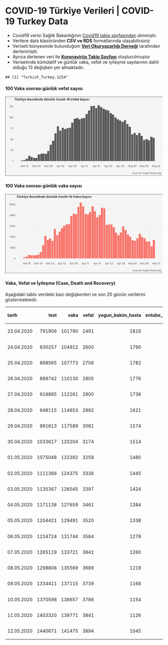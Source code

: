 COVID-19 Türkiye Verileri | COVID-19 Turkey Data
================

  - Covid19 verisi Sağlık Bakanlığının [Covid19 takip
    sayfasından](https://covid19.saglik.gov.tr/) alınmıştır.
  - Verilere data klasöründen **CSV ve RDS** formatlarında
    ulaşabilirsiniz
  - Veriseti bünyesinde bulunduğum **[Veri Okuryazarlığı
    Derneği](https://twitter.com/voydorg)** tarafından derlenmiştir.
  - Ayrıca derlenen veri ile **[Koronavirüs Takip
    Sayfası](https://veribulteni.voyd.org.tr/koronavirus-takip/)**
    oluşturulmuştur
  - Verisetinde kümülatif ve günlük vaka, vefat ve iyileşme sayılarının
    dahil olduğu 13 değişken yer almaktadır.

<!-- end list -->

    ## [1] "Turkish_Turkey.1254"

#### 100 Vaka sonrası günlük vefat sayısı

![](README_files/figure-gfm/unnamed-chunk-2-1.png)<!-- -->

#### 100 Vaka sonrası günlük vaka sayısı

![](README_files/figure-gfm/unnamed-chunk-3-1.png)<!-- -->

#### Vaka, Vefat ve İyileşme (Case, Death and Recovery)

Aşağıdaki tablo verideki bazı değişkenleri ve son 20 günün verilerini
göstermektedir.

<table>

<thead>

<tr>

<th style="text-align:left;">

tarih

</th>

<th style="text-align:right;">

test

</th>

<th style="text-align:right;">

vaka

</th>

<th style="text-align:right;">

vefat

</th>

<th style="text-align:right;">

yogun\_bakim\_hasta

</th>

<th style="text-align:right;">

entube\_hasta

</th>

<th style="text-align:right;">

iyilesme

</th>

<th style="text-align:right;">

gunluk\_vefat

</th>

<th style="text-align:right;">

gunluk\_vaka

</th>

</tr>

</thead>

<tbody>

<tr>

<td style="text-align:left;">

23.04.2020

</td>

<td style="text-align:right;">

791906

</td>

<td style="text-align:right;">

101790

</td>

<td style="text-align:right;">

2491

</td>

<td style="text-align:right;">

1816

</td>

<td style="text-align:right;">

982

</td>

<td style="text-align:right;">

18491

</td>

<td style="text-align:right;">

115

</td>

<td style="text-align:right;">

3116

</td>

</tr>

<tr>

<td style="text-align:left;">

24.04.2020

</td>

<td style="text-align:right;">

830257

</td>

<td style="text-align:right;">

104912

</td>

<td style="text-align:right;">

2600

</td>

<td style="text-align:right;">

1790

</td>

<td style="text-align:right;">

929

</td>

<td style="text-align:right;">

21737

</td>

<td style="text-align:right;">

109

</td>

<td style="text-align:right;">

3122

</td>

</tr>

<tr>

<td style="text-align:left;">

25.04.2020

</td>

<td style="text-align:right;">

868565

</td>

<td style="text-align:right;">

107773

</td>

<td style="text-align:right;">

2706

</td>

<td style="text-align:right;">

1782

</td>

<td style="text-align:right;">

900

</td>

<td style="text-align:right;">

25582

</td>

<td style="text-align:right;">

106

</td>

<td style="text-align:right;">

2861

</td>

</tr>

<tr>

<td style="text-align:left;">

26.04.2020

</td>

<td style="text-align:right;">

889742

</td>

<td style="text-align:right;">

110130

</td>

<td style="text-align:right;">

2805

</td>

<td style="text-align:right;">

1776

</td>

<td style="text-align:right;">

883

</td>

<td style="text-align:right;">

29140

</td>

<td style="text-align:right;">

99

</td>

<td style="text-align:right;">

2357

</td>

</tr>

<tr>

<td style="text-align:left;">

27.04.2020

</td>

<td style="text-align:right;">

918885

</td>

<td style="text-align:right;">

112261

</td>

<td style="text-align:right;">

2900

</td>

<td style="text-align:right;">

1736

</td>

<td style="text-align:right;">

882

</td>

<td style="text-align:right;">

33791

</td>

<td style="text-align:right;">

95

</td>

<td style="text-align:right;">

2131

</td>

</tr>

<tr>

<td style="text-align:left;">

28.04.2020

</td>

<td style="text-align:right;">

948115

</td>

<td style="text-align:right;">

114653

</td>

<td style="text-align:right;">

2992

</td>

<td style="text-align:right;">

1621

</td>

<td style="text-align:right;">

845

</td>

<td style="text-align:right;">

38809

</td>

<td style="text-align:right;">

92

</td>

<td style="text-align:right;">

2392

</td>

</tr>

<tr>

<td style="text-align:left;">

29.04.2020

</td>

<td style="text-align:right;">

991613

</td>

<td style="text-align:right;">

117589

</td>

<td style="text-align:right;">

3081

</td>

<td style="text-align:right;">

1574

</td>

<td style="text-align:right;">

831

</td>

<td style="text-align:right;">

44022

</td>

<td style="text-align:right;">

89

</td>

<td style="text-align:right;">

2936

</td>

</tr>

<tr>

<td style="text-align:left;">

30.04.2020

</td>

<td style="text-align:right;">

1033617

</td>

<td style="text-align:right;">

120204

</td>

<td style="text-align:right;">

3174

</td>

<td style="text-align:right;">

1514

</td>

<td style="text-align:right;">

803

</td>

<td style="text-align:right;">

48886

</td>

<td style="text-align:right;">

93

</td>

<td style="text-align:right;">

2615

</td>

</tr>

<tr>

<td style="text-align:left;">

01.05.2020

</td>

<td style="text-align:right;">

1075048

</td>

<td style="text-align:right;">

122392

</td>

<td style="text-align:right;">

3258

</td>

<td style="text-align:right;">

1480

</td>

<td style="text-align:right;">

818

</td>

<td style="text-align:right;">

53808

</td>

<td style="text-align:right;">

84

</td>

<td style="text-align:right;">

2188

</td>

</tr>

<tr>

<td style="text-align:left;">

02.05.2020

</td>

<td style="text-align:right;">

1111366

</td>

<td style="text-align:right;">

124375

</td>

<td style="text-align:right;">

3336

</td>

<td style="text-align:right;">

1445

</td>

<td style="text-align:right;">

778

</td>

<td style="text-align:right;">

58259

</td>

<td style="text-align:right;">

78

</td>

<td style="text-align:right;">

1983

</td>

</tr>

<tr>

<td style="text-align:left;">

03.05.2020

</td>

<td style="text-align:right;">

1135367

</td>

<td style="text-align:right;">

126045

</td>

<td style="text-align:right;">

3397

</td>

<td style="text-align:right;">

1424

</td>

<td style="text-align:right;">

766

</td>

<td style="text-align:right;">

63151

</td>

<td style="text-align:right;">

61

</td>

<td style="text-align:right;">

1670

</td>

</tr>

<tr>

<td style="text-align:left;">

04.05.2020

</td>

<td style="text-align:right;">

1171138

</td>

<td style="text-align:right;">

127659

</td>

<td style="text-align:right;">

3461

</td>

<td style="text-align:right;">

1384

</td>

<td style="text-align:right;">

727

</td>

<td style="text-align:right;">

68166

</td>

<td style="text-align:right;">

64

</td>

<td style="text-align:right;">

1614

</td>

</tr>

<tr>

<td style="text-align:left;">

05.05.2020

</td>

<td style="text-align:right;">

1204421

</td>

<td style="text-align:right;">

129491

</td>

<td style="text-align:right;">

3520

</td>

<td style="text-align:right;">

1338

</td>

<td style="text-align:right;">

707

</td>

<td style="text-align:right;">

73285

</td>

<td style="text-align:right;">

59

</td>

<td style="text-align:right;">

1832

</td>

</tr>

<tr>

<td style="text-align:left;">

06.05.2020

</td>

<td style="text-align:right;">

1234724

</td>

<td style="text-align:right;">

131744

</td>

<td style="text-align:right;">

3584

</td>

<td style="text-align:right;">

1278

</td>

<td style="text-align:right;">

669

</td>

<td style="text-align:right;">

78202

</td>

<td style="text-align:right;">

64

</td>

<td style="text-align:right;">

2253

</td>

</tr>

<tr>

<td style="text-align:left;">

07.05.2020

</td>

<td style="text-align:right;">

1265119

</td>

<td style="text-align:right;">

133721

</td>

<td style="text-align:right;">

3641

</td>

<td style="text-align:right;">

1260

</td>

<td style="text-align:right;">

665

</td>

<td style="text-align:right;">

82984

</td>

<td style="text-align:right;">

57

</td>

<td style="text-align:right;">

1977

</td>

</tr>

<tr>

<td style="text-align:left;">

08.05.2020

</td>

<td style="text-align:right;">

1298806

</td>

<td style="text-align:right;">

135569

</td>

<td style="text-align:right;">

3689

</td>

<td style="text-align:right;">

1219

</td>

<td style="text-align:right;">

653

</td>

<td style="text-align:right;">

86396

</td>

<td style="text-align:right;">

48

</td>

<td style="text-align:right;">

1848

</td>

</tr>

<tr>

<td style="text-align:left;">

09.05.2020

</td>

<td style="text-align:right;">

1334411

</td>

<td style="text-align:right;">

137115

</td>

<td style="text-align:right;">

3739

</td>

<td style="text-align:right;">

1168

</td>

<td style="text-align:right;">

628

</td>

<td style="text-align:right;">

89480

</td>

<td style="text-align:right;">

50

</td>

<td style="text-align:right;">

1546

</td>

</tr>

<tr>

<td style="text-align:left;">

10.05.2020

</td>

<td style="text-align:right;">

1370598

</td>

<td style="text-align:right;">

138657

</td>

<td style="text-align:right;">

3786

</td>

<td style="text-align:right;">

1154

</td>

<td style="text-align:right;">

598

</td>

<td style="text-align:right;">

92691

</td>

<td style="text-align:right;">

47

</td>

<td style="text-align:right;">

1542

</td>

</tr>

<tr>

<td style="text-align:left;">

11.05.2020

</td>

<td style="text-align:right;">

1403320

</td>

<td style="text-align:right;">

139771

</td>

<td style="text-align:right;">

3841

</td>

<td style="text-align:right;">

1126

</td>

<td style="text-align:right;">

578

</td>

<td style="text-align:right;">

95780

</td>

<td style="text-align:right;">

55

</td>

<td style="text-align:right;">

1114

</td>

</tr>

<tr>

<td style="text-align:left;">

12.05.2020

</td>

<td style="text-align:right;">

1440671

</td>

<td style="text-align:right;">

141475

</td>

<td style="text-align:right;">

3894

</td>

<td style="text-align:right;">

1045

</td>

<td style="text-align:right;">

576

</td>

<td style="text-align:right;">

98889

</td>

<td style="text-align:right;">

53

</td>

<td style="text-align:right;">

1704

</td>

</tr>

</tbody>

</table>
